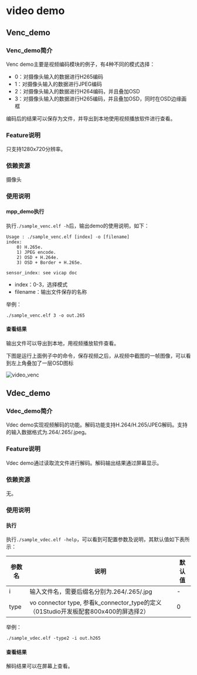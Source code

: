 # video demo

## Venc_demo

### Venc_demo简介

Venc demo主要是视频编码模块的例子，有4种不同的模式选择：

* 0：对摄像头输入的数据进行H265编码
* 1：对摄像头输入的数据进行JPEG编码
* 2：对摄像头输入的数据进行H264编码，并且叠加OSD
* 3：对摄像头输入的数据进行H265编码，并且叠加OSD，同时在OSD边缘画框

编码后的结果可以保存为文件，并导出到本地使用视频播放软件进行查看。

### Feature说明

只支持1280x720分辨率。

### 依赖资源

摄像头

### 使用说明

#### mpp_demo执行

执行`./sample_venc.elf -h`后，输出demo的使用说明，如下：

```shell
Usage : ./sample_venc.elf [index] -o [filename]
index:
    0) H.265e.
    1) JPEG encode.
    2) OSD + H.264e.
    3) OSD + Border + H.265e.

sensor_index: see vicap doc
```

* index：0-3，选择模式
* filename：输出文件保存的名称

举例：

```shell
./sample_venc.elf 3 -o out.265
```

#### 查看结果

输出文件可以导出到本地，用视频播放软件查看。

下图是运行上面例子中的命令，保存视频之后，从视频中截图的一帧图像，可以看到左上角叠加了一层OSD图标

![video_venc](https://developer.canaan-creative.com/api/post/attachment?id=570)

## Vdec_demo

### Vdec_demo简介

Vdec demo实现视频解码的功能。解码功能支持H.264/H.265/JPEG解码。支持的输入数据格式为.264/.265/.jpeg。

### Feature说明

Vdec demo通过读取流文件进行解码。解码输出结果通过屏幕显示。

### 依赖资源

无。

### 使用说明

#### 执行

执行`./sample_vdec.elf -help`，可以看到可配置参数及说明，其默认值如下表所示：

| 参数名 | 说明                                                                                | 默认值 |
| ------ | ----------------------------------------------------------------------------------- | ------ |
| i      | 输入文件名，需要后缀名分别为.264/.265/.jpg                                          | -      |
| type   | vo connector type, 参看k_connector_type的定义（01Studio开发板配套800x400的屏选择2） | 0      |

举例：

`./sample_vdec.elf -type2 -i out.h265`

#### 查看结果

解码结果可以在屏幕上查看。
